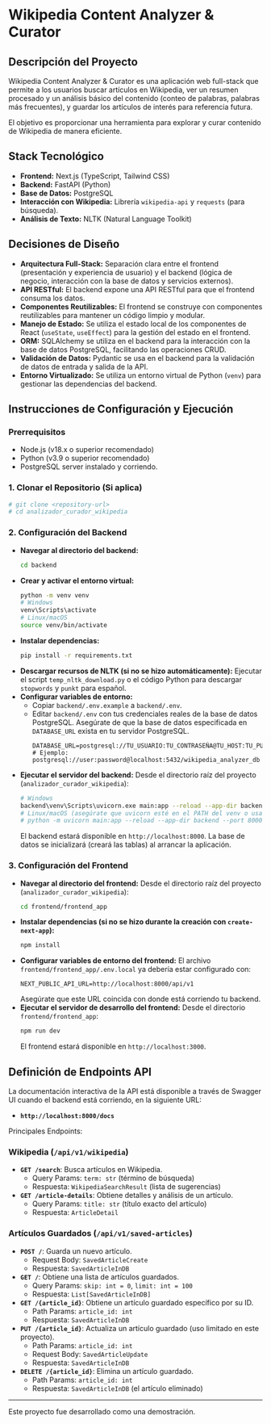 # Wikipedia Content Analyzer & Curator

## Descripción del Proyecto

Wikipedia Content Analyzer & Curator es una aplicación web full-stack que permite a los usuarios buscar artículos en Wikipedia, ver un resumen procesado y un análisis básico del contenido (conteo de palabras, palabras más frecuentes), y guardar los artículos de interés para referencia futura.

El objetivo es proporcionar una herramienta para explorar y curar contenido de Wikipedia de manera eficiente.

## Stack Tecnológico

*   **Frontend:** Next.js (TypeScript, Tailwind CSS)
*   **Backend:** FastAPI (Python)
*   **Base de Datos:** PostgreSQL
*   **Interacción con Wikipedia:** Librería `wikipedia-api` y `requests` (para búsqueda).
*   **Análisis de Texto:** NLTK (Natural Language Toolkit)

## Decisiones de Diseño

*   **Arquitectura Full-Stack:** Separación clara entre el frontend (presentación y experiencia de usuario) y el backend (lógica de negocio, interacción con la base de datos y servicios externos).
*   **API RESTful:** El backend expone una API RESTful para que el frontend consuma los datos.
*   **Componentes Reutilizables:** El frontend se construye con componentes reutilizables para mantener un código limpio y modular.
*   **Manejo de Estado:** Se utiliza el estado local de los componentes de React (`useState`, `useEffect`) para la gestión del estado en el frontend.
*   **ORM:** SQLAlchemy se utiliza en el backend para la interacción con la base de datos PostgreSQL, facilitando las operaciones CRUD.
*   **Validación de Datos:** Pydantic se usa en el backend para la validación de datos de entrada y salida de la API.
*   **Entorno Virtualizado:** Se utiliza un entorno virtual de Python (`venv`) para gestionar las dependencias del backend.

## Instrucciones de Configuración y Ejecución

### Prerrequisitos

*   Node.js (v18.x o superior recomendado)
*   Python (v3.9 o superior recomendado)
*   PostgreSQL server instalado y corriendo.

### 1. Clonar el Repositorio (Si aplica)

```bash
# git clone <repository-url>
# cd analizador_curador_wikipedia
```

### 2. Configuración del Backend

*   **Navegar al directorio del backend:**
    ```bash
    cd backend
    ```
*   **Crear y activar el entorno virtual:**
    ```bash
    python -m venv venv
    # Windows
    venv\Scripts\activate
    # Linux/macOS
    source venv/bin/activate
    ```
*   **Instalar dependencias:**
    ```bash
    pip install -r requirements.txt
    ```
*   **Descargar recursos de NLTK (si no se hizo automáticamente):**
    Ejecutar el script `temp_nltk_download.py` o el código Python para descargar `stopwords` y `punkt` para español.
*   **Configurar variables de entorno:**
    *   Copiar `backend/.env.example` a `backend/.env`.
    *   Editar `backend/.env` con tus credenciales reales de la base de datos PostgreSQL. Asegúrate de que la base de datos especificada en `DATABASE_URL` exista en tu servidor PostgreSQL.
        ```
        DATABASE_URL=postgresql://TU_USUARIO:TU_CONTRASEÑA@TU_HOST:TU_PUERTO/NOMBRE_BD
        # Ejemplo: postgresql://user:password@localhost:5432/wikipedia_analyzer_db
        ```
*   **Ejecutar el servidor del backend:**
    Desde el directorio raíz del proyecto (`analizador_curador_wikipedia`):
    ```bash
    # Windows
    backend\venv\Scripts\uvicorn.exe main:app --reload --app-dir backend --port 8000
    # Linux/macOS (asegúrate que uvicorn esté en el PATH del venv o usa python -m uvicorn ...)
    # python -m uvicorn main:app --reload --app-dir backend --port 8000
    ```
    El backend estará disponible en `http://localhost:8000`. La base de datos se inicializará (creará las tablas) al arrancar la aplicación.

### 3. Configuración del Frontend

*   **Navegar al directorio del frontend:**
    Desde el directorio raíz del proyecto (`analizador_curador_wikipedia`):
    ```bash
    cd frontend/frontend_app
    ```
*   **Instalar dependencias (si no se hizo durante la creación con `create-next-app`):**
    ```bash
    npm install
    ```
*   **Configurar variables de entorno del frontend:**
    El archivo `frontend/frontend_app/.env.local` ya debería estar configurado con:
    ```
    NEXT_PUBLIC_API_URL=http://localhost:8000/api/v1
    ```
    Asegúrate que este URL coincida con donde está corriendo tu backend.
*   **Ejecutar el servidor de desarrollo del frontend:**
    Desde el directorio `frontend/frontend_app`:
    ```bash
    npm run dev
    ```
    El frontend estará disponible en `http://localhost:3000`.

## Definición de Endpoints API

La documentación interactiva de la API está disponible a través de Swagger UI cuando el backend está corriendo, en la siguiente URL:

*   **`http://localhost:8000/docs`**

Principales Endpoints:

### Wikipedia (`/api/v1/wikipedia`)

*   **`GET /search`**: Busca artículos en Wikipedia.
    *   Query Params: `term: str` (término de búsqueda)
    *   Respuesta: `WikipediaSearchResult` (lista de sugerencias)
*   **`GET /article-details`**: Obtiene detalles y análisis de un artículo.
    *   Query Params: `title: str` (título exacto del artículo)
    *   Respuesta: `ArticleDetail`

### Artículos Guardados (`/api/v1/saved-articles`)

*   **`POST /`**: Guarda un nuevo artículo.
    *   Request Body: `SavedArticleCreate`
    *   Respuesta: `SavedArticleInDB`
*   **`GET /`**: Obtiene una lista de artículos guardados.
    *   Query Params: `skip: int = 0`, `limit: int = 100`
    *   Respuesta: `List[SavedArticleInDB]`
*   **`GET /{article_id}`**: Obtiene un artículo guardado específico por su ID.
    *   Path Params: `article_id: int`
    *   Respuesta: `SavedArticleInDB`
*   **`PUT /{article_id}`**: Actualiza un artículo guardado (uso limitado en este proyecto).
    *   Path Params: `article_id: int`
    *   Request Body: `SavedArticleUpdate`
    *   Respuesta: `SavedArticleInDB`
*   **`DELETE /{article_id}`**: Elimina un artículo guardado.
    *   Path Params: `article_id: int`
    *   Respuesta: `SavedArticleInDB` (el artículo eliminado)

---

Este proyecto fue desarrollado como una demostración. 
